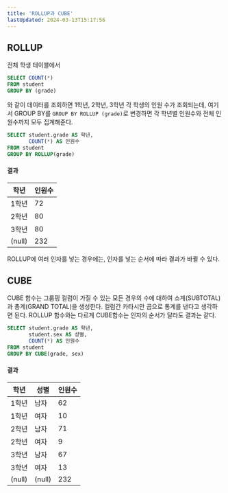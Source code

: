 ```yaml
---
title: 'ROLLUP과 CUBE'
lastUpdated: 2024-03-13T15:17:56
---
```


## ROLLUP

전체 학생 테이블에서

```sql
SELECT COUNT(*)
FROM student
GROUP BY (grade)
```

와 같이 데이터를 조회하면 1학년, 2학년, 3학년 각 학생의 인원 수가 조회되는데, 여기서 GROUP BY를 `GROUP BY ROLLUP (grade)`로 변경하면 각 학년별 인원수와 전체 인원수까지 모두 집계해준다.

```sql
SELECT student.grade AS 학년,
       COUNT(*) AS 인원수
FROM student
GROUP BY ROLLUP(grade)
```

#### 결과

|학년|인원수|
|-|-|
|1학년|72|
|2학년|80|
|3학년|80|
|(null)|232|

ROLLUP에 여러 인자를 넣는 경우에는, 인자를 넣는 순서에 따라 결과가 바뀔 수 있다.

## CUBE

CUBE 함수는 그룹핑 컬럼이 가질 수 있는 모든 경우의 수에 대하여 소계(SUBTOTAL)과 총계(GRAND TOTAL)을 생성한다. 컬럼간 카타시안 곱으로 통계를 낸다고 생각하면 된다. ROLLUP 함수와는 다르게 CUBE함수는 인자의 순서가 달라도 결과는 같다.

```sql
SELECT student.grade AS 학년,
       student.sex AS 성별,
       COUNT(*) AS 인원수
FROM student
GROUP BY CUBE(grade, sex)
```

#### 결과

|학년|성별|인원수|
|-|-|-|
|1학년|남자|62|
|1학년|여자|10|
|2학년|남자|71|
|2학년|여자|9|
|3학년|남자|67|
|3학년|여자|13|
|(null)|(null)|232|
